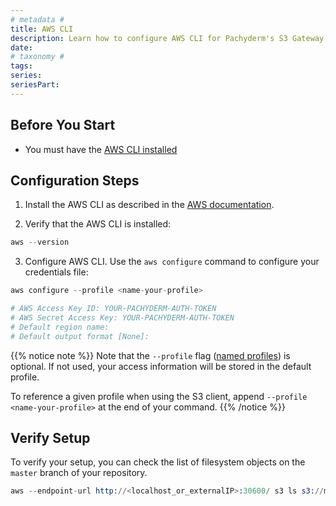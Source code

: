 ```yaml
---
# metadata # 
title: AWS CLI
description: Learn how to configure AWS CLI for Pachyderm's S3 Gateway
date: 
# taxonomy #
tags: 
series:
seriesPart:
--- 
```


## Before You Start
- You must have the [AWS CLI installed](https://docs.aws.amazon.com/cli/latest/userguide/getting-started-install.html)


## Configuration Steps


1. Install the AWS CLI as described
in the [AWS documentation](https://docs.aws.amazon.com/cli/latest/userguide/cli-chap-install.html).

2. Verify that the AWS CLI is installed:

```s
aws --version
```
3. Configure AWS CLI. Use the `aws configure` command to configure your credentials file:
```s
aws configure --profile <name-your-profile>

# AWS Access Key ID: YOUR-PACHYDERM-AUTH-TOKEN
# AWS Secret Access Key: YOUR-PACHYDERM-AUTH-TOKEN
# Default region name:
# Default output format [None]:
```

{{% notice note %}}
Note that the `--profile` flag ([named profiles](https://docs.aws.amazon.com/cli/latest/userguide/cli-configure-profiles.html)) is optional. If not used, your access information will be stored in the default profile. 

To reference a given profile when using the S3 client, append `--profile <name-your-profile>` at the end of your command.
{{% /notice %}}

##  Verify Setup
To verify your setup, you can check the list of filesystem objects on the `master` branch of your repository.

```s
aws --endpoint-url http://<localhost_or_externalIP>:30600/ s3 ls s3://master.<repo>.<project>
```
